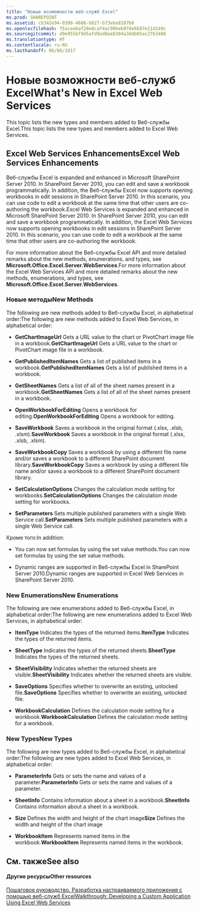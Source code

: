 ```yaml
---
title: "Новые возможности веб-служб Excel"
ms.prod: SHAREPOINT
ms.assetid: cb342e94-0308-4608-b027-b73ebe8107b0
ms.openlocfilehash: f5aceebaf28e8caf4ac99beb97de6b87e21d149c
ms.sourcegitcommit: d9e955bf9d5afd9ad8ae8304a3ddb85ac27b3406
ms.translationtype: HT
ms.contentlocale: ru-RU
ms.lasthandoff: 06/06/2017
---
```

# <a name="whats-new-in-excel-web-services"></a><span data-ttu-id="b8ded-102">Новые возможности веб-служб Excel</span><span class="sxs-lookup"><span data-stu-id="b8ded-102">What's New in Excel Web Services</span></span>

<span data-ttu-id="b8ded-103">This topic lists the new types and members added to Веб-службы Excel.</span><span class="sxs-lookup"><span data-stu-id="b8ded-103">This topic lists the new types and members added to Excel Web Services.</span></span>
  
    
    


## <a name="excel-web-services-enhancements"></a><span data-ttu-id="b8ded-104">Excel Web Services Enhancements</span><span class="sxs-lookup"><span data-stu-id="b8ded-104">Excel Web Services Enhancements</span></span>

<span data-ttu-id="b8ded-p101">Веб-службы Excel is expanded and enhanced in Microsoft SharePoint Server 2010. In SharePoint Server 2010, you can edit and save a workbook programmatically. In addition, the Веб-службы Excel now supports opening workbooks in edit sessions in SharePoint Server 2010. In this scenario, you can use code to edit a workbook at the same time that other users are co-authoring the workbook.</span><span class="sxs-lookup"><span data-stu-id="b8ded-p101">Excel Web Services is expanded and enhanced in Microsoft SharePoint Server 2010. In SharePoint Server 2010, you can edit and save a workbook programmatically. In addition, the Excel Web Services now supports opening workbooks in edit sessions in SharePoint Server 2010. In this scenario, you can use code to edit a workbook at the same time that other users are co-authoring the workbook.</span></span>
  
    
    
<span data-ttu-id="b8ded-109">For more information about the Веб-службы Excel API and more detailed remarks about the new methods, enumerations, and types, see **Microsoft.Office.Excel.Server.WebServices**.</span><span class="sxs-lookup"><span data-stu-id="b8ded-109">For more information about the Excel Web Services API and more detailed remarks about the new methods, enumerations, and types, see **Microsoft.Office.Excel.Server.WebServices**.</span></span>
  
    
    

### <a name="new-methods"></a><span data-ttu-id="b8ded-110">Новые методы</span><span class="sxs-lookup"><span data-stu-id="b8ded-110">New Methods</span></span>

<span data-ttu-id="b8ded-111">The following are new methods added to Веб-службы Excel, in alphabetical order:</span><span class="sxs-lookup"><span data-stu-id="b8ded-111">The following are new methods added to Excel Web Services, in alphabetical order:</span></span> 
  
    
    

- <span data-ttu-id="b8ded-112">**GetChartImageUrl** Gets a URL value to the chart or PivotChart image file in a workbook.</span><span class="sxs-lookup"><span data-stu-id="b8ded-112">**GetChartImageUrl** Gets a URL value to the chart or PivotChart image file in a workbook.</span></span>
    
  
- <span data-ttu-id="b8ded-113">**GetPublishedItemNames** Gets a list of published items in a workbook.</span><span class="sxs-lookup"><span data-stu-id="b8ded-113">**GetPublishedItemNames** Gets a list of published items in a workbook.</span></span>
    
  
- <span data-ttu-id="b8ded-114">**GetSheetNames** Gets a list of all of the sheet names present in a workbook.</span><span class="sxs-lookup"><span data-stu-id="b8ded-114">**GetSheetNames** Gets a list of all of the sheet names present in a workbook.</span></span>
    
  
- <span data-ttu-id="b8ded-115">**OpenWorkbookForEditing** Opens a workbook for editing.</span><span class="sxs-lookup"><span data-stu-id="b8ded-115">**OpenWorkbookForEditing** Opens a workbook for editing.</span></span>
    
  
- <span data-ttu-id="b8ded-116">**SaveWorkbook** Saves a workbook in the original format (.xlsx, .xlsb, .xlsm).</span><span class="sxs-lookup"><span data-stu-id="b8ded-116">**SaveWorkbook** Saves a workbook in the original format (.xlsx, .xlsb, .xlsm).</span></span>
    
  
- <span data-ttu-id="b8ded-117">**SaveWorkbookCopy** Saves a workbook by using a different file name and/or saves a workbook to a different SharePoint document library.</span><span class="sxs-lookup"><span data-stu-id="b8ded-117">**SaveWorkbookCopy** Saves a workbook by using a different file name and/or saves a workbook to a different SharePoint document library.</span></span>
    
  
- <span data-ttu-id="b8ded-118">**SetCalculationOptions** Changes the calculation mode setting for workbooks.</span><span class="sxs-lookup"><span data-stu-id="b8ded-118">**SetCalculationOptions** Changes the calculation mode setting for workbooks.</span></span>
    
  
- <span data-ttu-id="b8ded-119">**SetParameters** Sets multiple published parameters with a single Web Service call.</span><span class="sxs-lookup"><span data-stu-id="b8ded-119">**SetParameters** Sets multiple published parameters with a single Web Service call.</span></span>
    
  
<span data-ttu-id="b8ded-120">Кроме того:</span><span class="sxs-lookup"><span data-stu-id="b8ded-120">In addition:</span></span>
  
    
    

- <span data-ttu-id="b8ded-121">You can now set formulas by using the set value methods.</span><span class="sxs-lookup"><span data-stu-id="b8ded-121">You can now set formulas by using the set value methods.</span></span>
    
  
- <span data-ttu-id="b8ded-122">Dynamic ranges are supported in Веб-службы Excel in SharePoint Server 2010.</span><span class="sxs-lookup"><span data-stu-id="b8ded-122">Dynamic ranges are supported in Excel Web Services in SharePoint Server 2010.</span></span>
    
  

### <a name="new-enumerations"></a><span data-ttu-id="b8ded-123">New Enumerations</span><span class="sxs-lookup"><span data-stu-id="b8ded-123">New Enumerations</span></span>

<span data-ttu-id="b8ded-124">The following are new enumerations added to Веб-службы Excel, in alphabetical order:</span><span class="sxs-lookup"><span data-stu-id="b8ded-124">The following are new enumerations added to Excel Web Services, in alphabetical order:</span></span>
  
    
    

- <span data-ttu-id="b8ded-125">**ItemType** Indicates the types of the returned items.</span><span class="sxs-lookup"><span data-stu-id="b8ded-125">**ItemType** Indicates the types of the returned items.</span></span>
    
  
- <span data-ttu-id="b8ded-126">**SheetType** Indicates the types of the returned sheets.</span><span class="sxs-lookup"><span data-stu-id="b8ded-126">**SheetType** Indicates the types of the returned sheets.</span></span>
    
  
- <span data-ttu-id="b8ded-127">**SheetVisibility** Indicates whether the returned sheets are visible.</span><span class="sxs-lookup"><span data-stu-id="b8ded-127">**SheetVisibility** Indicates whether the returned sheets are visible.</span></span>
    
  
- <span data-ttu-id="b8ded-128">**SaveOptions** Specifies whether to overwrite an existing, unlocked file.</span><span class="sxs-lookup"><span data-stu-id="b8ded-128">**SaveOptions** Specifies whether to overwrite an existing, unlocked file.</span></span>
    
  
- <span data-ttu-id="b8ded-129">**WorkbookCalculation** Defines the calculation mode setting for a workbook.</span><span class="sxs-lookup"><span data-stu-id="b8ded-129">**WorkbookCalculation** Defines the calculation mode setting for a workbook.</span></span>
    
  

### <a name="new-types"></a><span data-ttu-id="b8ded-130">New Types</span><span class="sxs-lookup"><span data-stu-id="b8ded-130">New Types</span></span>

<span data-ttu-id="b8ded-131">The following are new types added to Веб-службы Excel, in alphabetical order:</span><span class="sxs-lookup"><span data-stu-id="b8ded-131">The following are new types added to Excel Web Services, in alphabetical order:</span></span>
  
    
    

- <span data-ttu-id="b8ded-132">**ParameterInfo** Gets or sets the name and values of a parameter.</span><span class="sxs-lookup"><span data-stu-id="b8ded-132">**ParameterInfo** Gets or sets the name and values of a parameter.</span></span>
    
  
- <span data-ttu-id="b8ded-133">**SheetInfo** Contains information about a sheet in a workbook.</span><span class="sxs-lookup"><span data-stu-id="b8ded-133">**SheetInfo** Contains information about a sheet in a workbook.</span></span>
    
  
- <span data-ttu-id="b8ded-134">**Size** Defines the width and height of the chart image</span><span class="sxs-lookup"><span data-stu-id="b8ded-134">**Size** Defines the width and height of the chart image</span></span>
    
  
- <span data-ttu-id="b8ded-135">**WorkbookItem** Represents named items in the workbook.</span><span class="sxs-lookup"><span data-stu-id="b8ded-135">**WorkbookItem** Represents named items in the workbook.</span></span>
    
  

## <a name="see-also"></a><span data-ttu-id="b8ded-136">См. также</span><span class="sxs-lookup"><span data-stu-id="b8ded-136">See also</span></span>


#### <a name="other-resources"></a><span data-ttu-id="b8ded-137">Другие ресурсы</span><span class="sxs-lookup"><span data-stu-id="b8ded-137">Other resources</span></span>


  
    
    
 [<span data-ttu-id="b8ded-138">Пошаговое руководство. Разработка настраиваемого приложения с помощью веб-служб Excel</span><span class="sxs-lookup"><span data-stu-id="b8ded-138">Walkthrough: Developing a Custom Application Using Excel Web Services</span></span>](walkthrough-developing-a-custom-application-using-excel-web-services)
